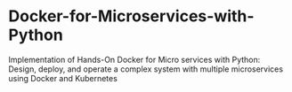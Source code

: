 # Docker-for-Microservices-with-Python
Implementation of Hands-On Docker for Micro services with Python: Design, deploy, and operate a complex system with multiple microservices using Docker and Kubernetes
